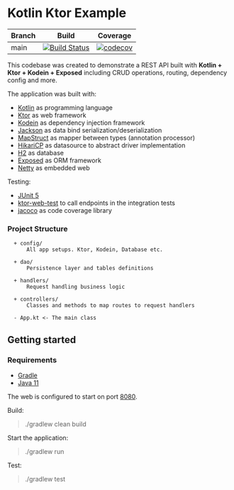 # Kotlin Ktor Example

| Branch        | Build           | Coverage           |
| ------------- |:-------------:|:-------------:|
| main      	| [![Build Status](https://travis-ci.com/dsantarelli/kotlin-ktor-example-app.svg?branch=main)](https://travis-ci.com/github/dsantarelli/kotlin-ktor-example-app) | [![codecov](https://codecov.io/gh/dsantarelli/kotlin-ktor-example-app/branch/main/graph/badge.svg)](https://codecov.io/gh/dsantarelli/kotlin-ktor-example-app)


This codebase was created to demonstrate a REST API built with **Kotlin + Ktor + Kodein + Exposed** including CRUD operations, routing, dependency config and more.

The application was built with:

  - [Kotlin](https://kotlinlang.org/) as programming language
  - [Ktor](https://ktor.io/) as web framework
  - [Kodein](https://kodein.org/di/) as dependency injection framework
  - [Jackson](https://github.com/FasterXML/jackson-module-kotlin) as data bind serialization/deserialization    
  - [MapStruct](https://mapstruct.org/) as mapper between types (annotation processor)
  - [HikariCP](https://github.com/brettwooldridge/HikariCP) as datasource to abstract driver implementation
  - [H2](https://github.com/h2database/h2database) as database
  - [Exposed](https://github.com/JetBrains/Exposed) as ORM framework
  - [Netty](https://netty.io/) as embedded web
  
Testing:
 
  - [JUnit 5](https://junit.org/junit5/)
  - [ktor-web-test](https://ktor.io/docs/testing.html) to call endpoints in the integration tests
  - [jacoco](https://www.eclemma.org/jacoco/) as code coverage library
 
 
### Project Structure
      + config/
          All app setups. Ktor, Kodein, Database etc.
		  
      + dao/
	      Persistence layer and tables definitions
		
      + handlers/
          Request handling business logic
		  
      + controllers/
          Classes and methods to map routes to request handlers
		  
      - App.kt <- The main class

## Getting started

### Requirements

* [Gradle](https://gradle.org/)
* [Java 11](https://www.oracle.com/it/java/technologies/javase-jdk11-downloads.html)

The web is configured to start on port [8080](http://localhost:8080).

Build:
> ./gradlew clean build

Start the application:
> ./gradlew run

Test:
> ./gradlew test
